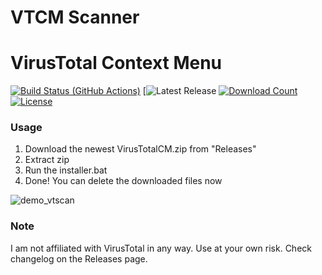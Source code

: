 # VTCM Scanner
# VirusTotal Context Menu
[![Build Status (GitHub Actions)](https://img.shields.io/github/actions/workflow/status/mirbyte/VirusTotal-Context-Menu/build.yml?branch=main)](https://github.com/mirbyte/VirusTotal-Context-Menu/actions/workflows/build.yml)
[![Latest Release]([https://github.com/mirbyte/VirusTotal-Context-Menu/releases/latest](https://github.com/mirbyte/VirusTotal-Context-Menu/releases/tag/v1.2))
[![Download Count](https://img.shields.io/github/downloads/mirbyte/VirusTotal-Context-Menu/total?color=blue)](https://github.com/mirbyte/VirusTotal-Context-Menu/releases)
[![License](https://img.shields.io/github/license/mirbyte/VirusTotal-Context-Menu?color=blue)](https://raw.githubusercontent.com/mirbyte/VirusTotal-Context-Menu/master/LICENSE)
### Usage
1. Download the newest VirusTotalCM.zip from "Releases"
2. Extract zip
3. Run the installer.bat
4. Done! You can delete the downloaded files now




![demo_vtscan](https://github.com/user-attachments/assets/0b534ae0-8dfc-438d-8973-5f3e487ed884)




### Note
I am not affiliated with VirusTotal in any way. Use at your own risk. Check changelog on the Releases page.
